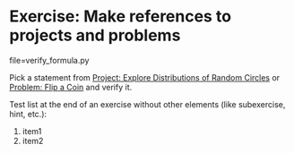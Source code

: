 <!-- !split -->
<!-- jupyter-book 06_01_testdoc.md -->
# Exercise: Make references to projects and problems

<div id="exer:some:formula"></div>
file=verify_formula.py

<!-- Test comments not at the end only -->
Pick a statement from [Project: Explore Distributions of Random Circles](04_05_testdoc.html#proj:circle1) or [Problem: Flip a Coin](04_01_testdoc.html#demo:ex:1)
and verify it.

Test list at the end of an exercise without other elements (like subexercise,
hint, etc.):

1. item1
2. item2

